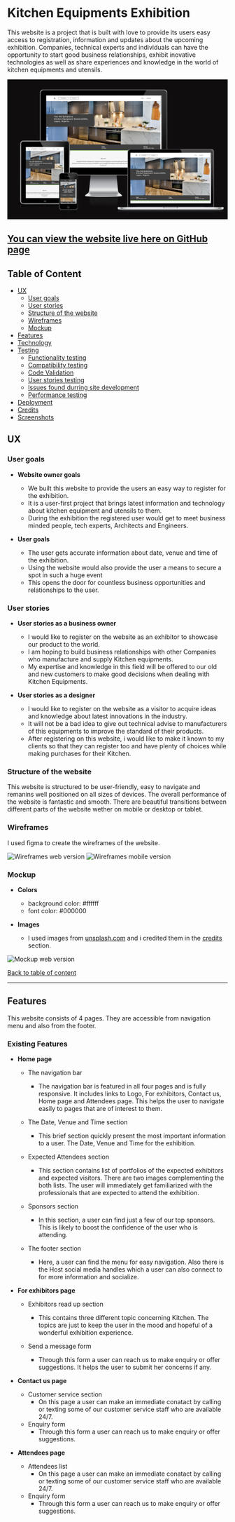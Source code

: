 # Kitchen Equipments Exhibition

This website is a project that is built with love to provide its users easy access to registration, information and updates about the upcoming exhibition. Companies, technical experts and individuals can have the opportunity to start good business relationships, exhibit inovative technologies as well as share experiences and knowledge in the world of kitchen equipments and utensils.

![Mockup](md_images/mockup-all-screen.png)

## [You can view the website live here on GitHub page](https://chikadim.github.io/kitchen-equipments-exhibition/)

## Table of Content

- [UX](#ux)
    - [User goals](#user-goals)
    - [User stories](#user-stories)
    - [Structure of the website](#structure-of-the-website)
    - [Wireframes](#wireframes)
    - [Mockup](#mockup)
- [Features](#features)
- [Technology](#technology)
- [Testing](#testing)
    - [Functionality testing](#functionality-testing)
    - [Compatibility testing](#compatibility-testing)
    - [Code Validation](#code-validation)
    - [User stories testing](#user-stories-testing)
    - [Issues found durring site development](#issues-found-durring-site-development)
    - [Performance testing](#performance-testing)
- [Deployment](#deployment)
- [Credits](#credits)
- [Screenshots](#screenshots)


## UX


### User goals

- __Website owner goals__
  - We built this website to provide the users an easy way to register for the exhibition.
  - It is a user-first project that brings latest information and technology about kitchen equipment and utensils to them.
  - During the exhibition the registered user would get to meet business minded people, tech experts, Architects and Engineers.

- __User goals__
  - The user gets accurate information about date, venue and time of the exhibition.
  - Using the website would also provide the user a means to secure a spot in such a huge event
  - This opens the door for countless business opportunities and relationships to the user. 


### User stories

- __User stories as a business owner__
  - I would like to register on the website as an exhibitor to showcase our product to the world.
  - I am hoping to build business relationships with other Companies who manufacture and supply Kitchen equipments. 
  - My expertise and knowledge in this field will be offered to our old and new customers to make good decisions when dealing with Kitchen Equipments.

- __User stories as a designer__
  - I would like to register on the website as a visitor to acquire ideas and knowledge about latest innovations in the industry.
  - It will not be a bad idea to give out technical advise to manufacturers of this equipments to improve the standard of their products.
  - After registering on this website, i would like to make it known to my clients so that they can register too and have plenty of choices while making purchases for their Kitchen.


### Structure of the website

This website is structured to be user-friendly, easy to navigate and remanins well positioned on all sizes of devices. The overall performance of the website is fantastic and smooth. There are beautiful transitions between different parts of the website wether on mobile or desktop or tablet.


### Wireframes

I used figma to create the wireframes of the website.

![Wireframes web version](https://chikadim.github.io/kitchen-equipments-exhibition/md_images/wireframes-web-version.png)
![Wireframes mobile version](https://chikadim.github.io/kitchen-equipments-exhibition/md_images/wireframes-mobile-version.png)

### Mockup

- __Colors__
  - background color: #ffffff
  - font color: #000000

- __Images__
  - I used images from [unsplash.com](www.unsplash.com) and i credited them in the [credits](#credits) section.

![Mockup web version](https://chikadim.github.io/kitchen-equipments-exhibition/md_images/mockupwebversion.png)

[Back to table of content](#table-of-content)

___
## Features

This website consists of 4 pages. They are accessible from navigation menu and also from the footer.

### Existing Features
- __Home page__
  - The navigation bar
    * The navigation bar is featured in all four pages and is fully responsive. It includes links to Logo, For exhibitors, Contact us, Home page and Attendees page. This helps the user to navigate easily to pages that are of interest to them.

  - The Date, Venue and Time section
    * This brief section quickly present the most important information to a user. The Date, Venue and Time for the exhibition.

  - Expected Attendees section
    * This section contains list of portfolios of the expected exhibitors and expected visitors. There are two images complementing the both lists. The user will immediately get familiarized with the professionals that are expected to attend the exhibition.
  
  - Sponsors section
    * In this section, a user can find just a few of our top sponsors. This is likely to boost the confidence of the user who is attending.

  - The footer section
    * Here, a user can find the menu for easy navigation. Also there is the Host social media handles which a user can also connect to for more information and socialize.


- __For exhibitors page__
  - Exhibitors read up section
    * This contains three different topic concerning Kitchen. The topics are just to keep the user in the mood and hopeful of a wonderful exhibition experience.

  - Send a message form
    * Through this form a user can reach us to make enquiry or offer suggestions. It helps the user to submit her concerns if any.

- __Contact us page__
  - Customer service section
    * On this page a user can make an immediate conatact by calling or texting some of our customer service staff who are available 24/7.
  - Enquiry form
    * Through this form a user can reach us to make enquiry or offer suggestions.

- __Attendees page__
  - Attendees list
    * On this page a user can make an immediate conatact by calling or texting some of our customer service staff who are available 24/7.
  - Enquiry form
    * Through this form a user can reach us to make enquiry or offer suggestions.
  




